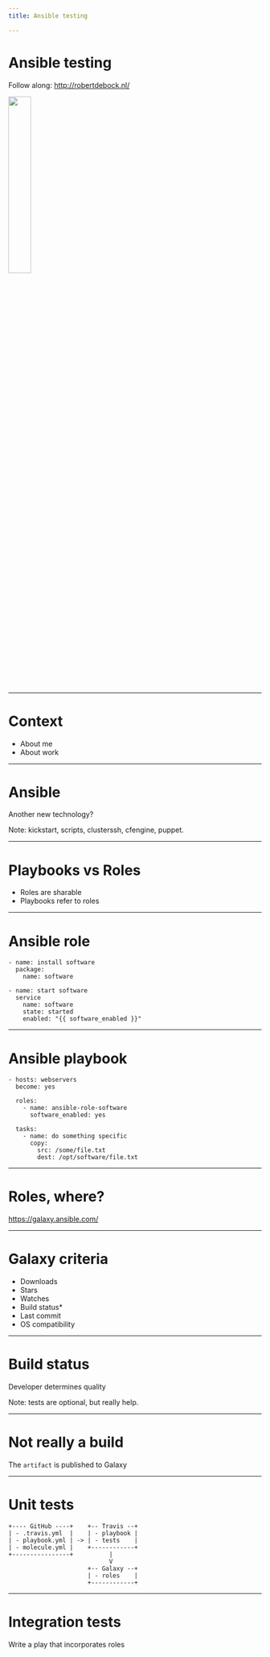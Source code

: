 ```yaml
---
title: Ansible testing

---
```


# Ansible testing

Follow along: http://robertdebock.nl/

<img height="30%" width="30%" src="https://raw.githubusercontent.com/robertdebock/presentations/master/content/images/robertdebock-nl.jpg"/>

---

# Context

- About me
- About work

---

# Ansible

Another new technology?

Note: kickstart, scripts, clusterssh, cfengine, puppet.

---

# Playbooks vs Roles

- Roles are sharable
- Playbooks refer to roles

----

# Ansible role

```
- name: install software
  package:
    name: software

- name: start software
  service
    name: software
    state: started
    enabled: "{{ software_enabled }}"
```

----

# Ansible playbook

```
- hosts: webservers
  become: yes

  roles:
    - name: ansible-role-software
      software_enabled: yes

  tasks:
    - name: do something specific
      copy:
        src: /some/file.txt
        dest: /opt/software/file.txt
```

---

# Roles, where?

https://galaxy.ansible.com/

----

# Galaxy criteria

- Downloads
- Stars
- Watches
- Build status*
- Last commit
- OS compatibility

---

# Build status

Developer determines quality

Note: tests are optional, but really help.

----

# Not really a build

The `artifact` is published to Galaxy

----

# Unit tests

```text
+---- GitHub ----+    +-- Travis --+
| - .travis.yml  |    | - playbook |
| - playbook.yml | -> | - tests    |
| - molecule.yml |    +------------+
+----------------+          |
                            V
                      +-- Galaxy --+
                      | - roles    |
                      +------------+
```

---

# Integration tests

Write a play that incorporates roles
